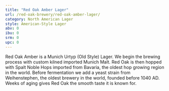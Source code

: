 ```yaml
---
title: "Red Oak Amber Lager"
url: /red-oak-brewery/red-oak-amber-lager/
category: North American Lager
style: American-Style Lager
abv: 0
ibu: 0
srm: 0
upc: 0
---
```

Red Oak Amber is a Munich Urtyp (Old Style) Lager. We begin the brewing process with custom kilned imported Munich Malt.  Red Oak is then hopped with Spalt Noble Hops imported from Bavaria, the oldest hop growing region in the world.  Before fermentation we add a yeast strain from Weihenstephen, the oldest brewery in the world, founded before 1040 AD. Weeks of aging gives Red Oak the smooth taste it is known for.
